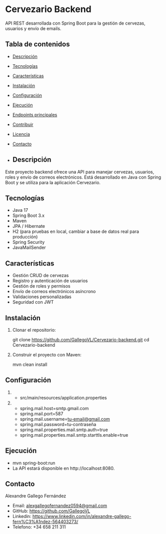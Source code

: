 # Cervezario Backend

API REST desarrollada con Spring Boot para la gestión de cervezas, usuarios y envío de emails.

## Tabla de contenidos

- [Descripción](#descripción)
- [Tecnologías](#tecnologías)
- [Características](#características)
- [Instalación](#instalación)
- [Configuración](#configuración)
- [Ejecución](#ejecución)
- [Endpoints principales](#endpoints-principales)
- [Contribuir](#contribuir)
- [Licencia](#licencia)
- [Contacto](#contacto)

- ## Descripción

Este proyecto backend ofrece una API para manejar cervezas, usuarios, roles y envío de correos electrónicos. Está desarrollado en Java con Spring Boot y se utiliza para la aplicación Cervezario.

## Tecnologías

- Java 17
- Spring Boot 3.x
- Maven
- JPA / Hibernate
- H2 (para pruebas en local, cambiar a base de datos real para producción)
- Spring Security
- JavaMailSender

## Características

- Gestión CRUD de cervezas
- Registro y autenticación de usuarios
- Gestión de roles y permisos
- Envío de correos electrónicos asíncrono
- Validaciones personalizadas
- Seguridad con JWT

## Instalación

1. Clonar el repositorio:

   git clone https://github.com/GallegoVL/Cervezario-backend.git
   cd Cervezario-backend

2. Construir el proyecto con Maven:

   mvn clean install

## Configuración

1. - src/main/resources/application.properties

2. - spring.mail.host=smtp.gmail.com
   - spring.mail.port=587
   - spring.mail.username=tu-email@gmail.com
   - spring.mail.password=tu-contraseña
   - spring.mail.properties.mail.smtp.auth=true
   - spring.mail.properties.mail.smtp.starttls.enable=true

## Ejecución

   - mvn spring-boot:run
   - La API estará disponible en http://localhost:8080.

## Contacto

  Alexandre Gallego Fernández
  - Email: alexgallegofernandez0594@gmail.com
  - GitHub: https://github.com/GallegoVL
  - Linkedin: https://www.linkedin.com/in/alexandre-gallego-fern%C3%A1ndez-564403273/
  - Telefono: +34 658 211 311
